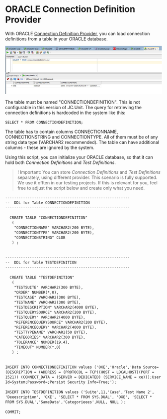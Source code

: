 # ORACLE Connection Definition Provider

With ORACLE [Connection Definition Provider](../connection-definition-providers), you can load connection definitions from a table in your ORACLE database.

![ORACLE Connection Definition Provider](../../../Images/media/oracle-connection-definition-provider.jpg)

The table must be named "CONNECTIONDEFINITION". This is not configurable in this version of JC.Unit. The query for retrieving the connection definitions is hardcoded in the system like this: 

~~~~~~~~~~~~~~~~~~~~~~~~~~~~~~~~~~~~~~~~~~~~
SELECT * FROM CONNECTIONDEFINITION;
~~~~~~~~~~~~~~~~~~~~~~~~~~~~~~~~~~~~~~~~~~~~

The table has to contain columns CONNECTIONNAME, CONNECTIONSTRING and CONNECTIONTYPE. All of them must be of any string data type (VARCHAR2 recommended). The table can have additional columns - these are ignored by the system.

Using this script, you can initialize your ORACLE database, so that it can hold both *Connection Definitions* and *Test Definitions*.

> ! Important: You can store *Connection Definitions* and *Test Definitions* separately, using different provider. This scenario is fully supported. We use it offten in our testing projects. If this is relevant for you, feel free to adjust the script below and create only what you need.



~~~~~~~~~~~~~~~~~~~~~~~~~~~~~~~~~~~~~~~~~~~~~~~~~~~~~~~~~~~~~~~~~~~~~~~~~~~~~~~~~~~~~~~~~~~~~~~~~~~~~~~~~~~~~~~~~~
--------------------------------------------------------
--  DDL for Table CONNECTIONDEFINITION
--------------------------------------------------------

  CREATE TABLE "CONNECTIONDEFINITION" 
   (	
    "CONNECTIONNAME" VARCHAR2(200 BYTE), 
	"CONNECTIONTYPE" VARCHAR2(200 BYTE), 
	"CONNECTIONSTRING" CLOB
   ) ;
   
   
--------------------------------------------------------
--  DDL for Table TESTDEFINITION
--------------------------------------------------------

  CREATE TABLE "TESTDEFINITION" 
   (	
    "TESTSUITE" VARCHAR2(300 BYTE), 
	"ORDER" NUMBER(*,0), 
	"TESTCASE" VARCHAR2(300 BYTE), 
	"TESTNAME" VARCHAR2(300 BYTE), 
	"TESTDESCRIPTION" VARCHAR2(4000 BYTE), 
	"TESTQUERYSOURCE" VARCHAR2(200 BYTE), 
	"TESTQUERY" VARCHAR2(4000 BYTE), 
	"REFERENCEQUERYSOURCE" VARCHAR2(200 BYTE), 
	"REFERENCEQUERY" VARCHAR2(4000 BYTE), 
	"TESTTYPENAME" VARCHAR2(50 BYTE), 
	"CATEGORIES" VARCHAR2(300 BYTE), 
	"TOLERANCE" NUMBER(19,4), 
	"TIMEOUT" NUMBER(*,0)
   ) ;
   
   
INSERT INTO CONNECTIONDEFINITION values ('OXE','Oracle','Data Source=(DESCRIPTION = (ADDRESS = (PROTOCOL = TCP)(HOST = LOCALHOST)(PORT = 1521)) (CONNECT_DATA = (SERVER = DEDICATED) (SERVICE_NAME = xe)));User Id=System;Password=;Persist Security Info=True;');

INSERT INTO TESTDEFINITION values ('Suite',11,'Case','Test Name 2', 'Deeescription', 'OXE', 'SELECT * FROM SYS.DUAL', 'OXE', 'SELECT * FROM SYS.DUAL','SameData','Categorieees',NULL, NULL );

COMMIT;
   
~~~~~~~~~~~~~~~~~~~~~~~~~~~~~~~~~~~~~~~~~~~~~~~~~~~~~~~~~~~~~~~~~~~~~~~~~~~~~~~~~~~~~~~~~~~~~~~~~~~~~~~~~~~~~~~~~~
